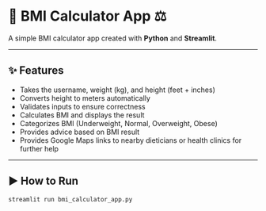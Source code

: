 # 🧮 BMI Calculator App ⚖️

A simple BMI calculator app created with **Python** and **Streamlit**.

---

## ✨ Features
- Takes the username, weight (kg), and height (feet + inches)
- Converts height to meters automatically
- Validates inputs to ensure correctness
- Calculates BMI and displays the result
- Categorizes BMI (Underweight, Normal, Overweight, Obese)
- Provides advice based on BMI result
- Provides Google Maps links to nearby dieticians or health clinics for further help

---

## ▶️ How to Run

```bash
streamlit run bmi_calculator_app.py
